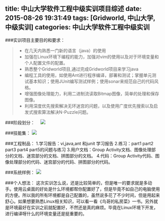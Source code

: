 title: 中山大学软件工程中级实训项目综述
date: 2015-08-26 19:31:49
tags: [Gridworld, 中山大学, 中级实训]
categories: 中山大学软件工程中级实训
---

###实训项目主要目的和要求：
>* 在几天内熟悉一门新的语言（java）的使用
>* 加强在Linux环境下编程的能力，加强对vim的使用以及对于环境变量和个人配置文件的配置。
>* 熟悉整个Gridworld项目,通过完成Gridworld项目来学习java
>* 编程工具的使用，如使用Ant进行程序编译，部署和测试；掌握单元测试基本知识；使用JUnit编写测试样例；使用sonar来规范自己的代码风格。
>* 增强图像处理能力，利用二进制流读取Bitmap图像，简单的处理和保存图像。
>* 利用深度优先搜索解决无环迷宫的问题，以及使用广度优先搜索以及启发式搜索算法解决N-Puzzle问题。

###阶段划分：
　![](http://7xlde2.com1.z0.glb.clouddn.com/中山大学软件工程中级实训项目启动阶段划分.PNG)


<!--more-->

###技能集：
![](http://7xlde2.com1.z0.glb.clouddn.com/中山大学软件工程中级实训项目启动技能集.png)

###工程制品：
    1.学习报告：vi,java,ant 和junit 学习报告
    2.练习：part1 part2 part3 part4 part5的问题与练习
    3.用户文档：Group Activity文档、图像处理部分的文档、迷宫部分的文档、拼图部分的文档。
    4.代码：Group Activity代码、图像处理部分的代码、迷宫部分的代码、拼图部分的代码。

###系统样例：
![](http://7xlde2.com1.z0.glb.clouddn.com/中山大学软件工程中级实训项目启动系统样例.PNG)

###个人想法：
这次实训怎么说，还是比较简单的，但是唯一的要求就是多动手。使用云桌面的好处是什么环境都帮你配置好了，但是毕竟不如自己的电脑使用的方便。所以我的所有环境都是自己配置的，虽然说多花了不少时间，但是用起来舒心。如果想要熟悉Linux相关知识，可以看一看《鸟哥的私房菜》一书。另外就是环境最好在实训之前就配置好，不然还是真的麻烦。毕竟在Linux环境下开发，进行编译呀什么的环境变量还是挺重要的。